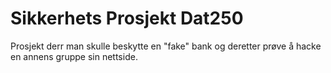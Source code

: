 # Sikkerhets Prosjekt Dat250
 Prosjekt derr man skulle beskytte en "fake" bank og deretter prøve å hacke en annens gruppe sin nettside. 
